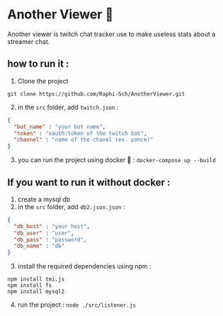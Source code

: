 # Another Viewer 🤖

Another viewer is twitch chat tracker use to make useless stats about a streamer chat.

## how to run it :

1. Clone the project
```shell
git clone https://github.com/Raphi-Sch/AnotherViewer.git
```
2. in the `src` folder, add `twitch.json` :
```json
{
  "bot_name" : "your bot name",
  "token" : "oauth:token of the twitch bot",
  "channel" : "name of the chanel (ex. ponce)"
}
```

3. you can run the project using docker 🐳 : `docker-compose up --build`

## If you want to run it without docker :
1. create a mysql db 
2. in the `src` folder, add `db2.json.json` :
```json
{
  "db_host" : "your host",
  "db_user" : "user",
  "db_pass" : "password",
  "db_name" : "db"
}
```
3. install the required dependencies using npm :
```shell
npm install tmi.js
npm install fs
npm install mysql2
```
4. run the project : `node ./src/listener.js`


